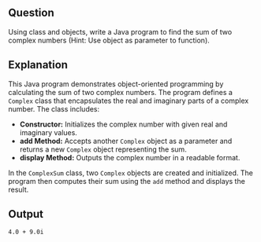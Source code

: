 ## Question
Using class and objects, write a Java program to find the sum of two complex numbers (Hint: Use object as parameter to function).

## Explanation
This Java program demonstrates object-oriented programming by calculating the sum of two complex numbers. The program defines a `Complex` class that encapsulates the real and imaginary parts of a complex number. The class includes:

- **Constructor:** Initializes the complex number with given real and imaginary values.
- **add Method:** Accepts another `Complex` object as a parameter and returns a new `Complex` object representing the sum.
- **display Method:** Outputs the complex number in a readable format.

In the `ComplexSum` class, two `Complex` objects are created and initialized. The program then computes their sum using the `add` method and displays the result.

## Output
```
4.0 + 9.0i

```
